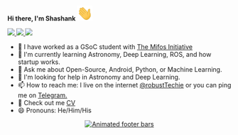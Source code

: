 <p >
	<a> <strong> Hi there, I'm Shashank <img src="https://github.com/ABSphreak/ABSphreak/blob/master/gifs/Hi.gif" width="35px"> </strong></a>
</p>


<p>
<a href="https://twitter.com/robustTechie"><img src="https://img.shields.io/badge/twitter-@robustTechie-1da1f2?style=flat-square&logo=twitter">  </a>
<a href="https://www.linkedin.com/in/robusttechie/"><img src="https://img.shields.io/badge/linkedin-robustTechie-0077b5?style=flat-square&logo=linkedin">  </a>
<a href="https://robusttechie.github.io/"><img src="https://img.shields.io/badge/website-robustTechie.github.io-1f425f?style=flat-square">  </a>
</p>


* 🔭 I have worked as a GSoC student with <a href = "https://mifos.org/">The Mifos Initiative</a>
* :rocket: I'm currently learning Astronomy, Deep Learning, ROS, and how startup works.
* :speech_balloon: Ask me about Open-Source, Android, Python, or Machine Learning.
* :thinking: I'm looking for help in Astronomy and Deep Learning.
* 📫 How to reach me: I live on the internet <a href = "https://www.google.co.in/search?q=robustTechie"> @robustTechie</a> or you can ping me on <a href = "https://t.me/robustTechie"> Telegram.</a>
* :page_with_curl: Check out me <a href = "https://robusttechie.github.io/docs/cv.pdf">CV</a>
* :smile: Pronouns: He/Him/His </a>



<p align="center"><a href="https://github.com/robustTechie"><img src="https://github-readme-stats.vercel.app/api?username=robustTechie&theme=vision-friendly-dark&show_icons=true&hide_border=true" alt="Animated footer bars" /></a></p>
 
<!--
**robustTechie/robustTechie** is a ✨ _special_ ✨ repository because its `README.md` (this file) appears on your GitHub profile.

Here are some ideas to get you started:

--

